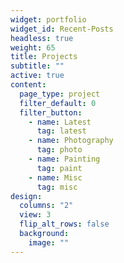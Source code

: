 ```yaml
---
widget: portfolio
widget_id: Recent-Posts
headless: true
weight: 65
title: Projects
subtitle: ""
active: true
content:
  page_type: project
  filter_default: 0
  filter_button:
    - name: Latest
      tag: latest
    - name: Photography
      tag: photo
    - name: Painting
      tag: paint
    - name: Misc
      tag: misc
design:
  columns: "2"
  view: 3
  flip_alt_rows: false
  background:
    image: ""
---
```

